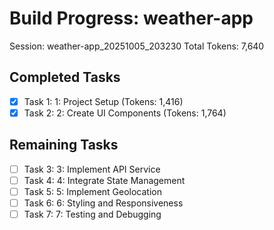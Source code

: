 # Build Progress: weather-app
Session: weather-app_20251005_203230
Total Tokens: 7,640

## Completed Tasks
- [x] Task 1: 1: Project Setup (Tokens: 1,416)
- [x] Task 2: 2: Create UI Components (Tokens: 1,764)

## Remaining Tasks
- [ ] Task 3: 3: Implement API Service
- [ ] Task 4: 4: Integrate State Management
- [ ] Task 5: 5: Implement Geolocation
- [ ] Task 6: 6: Styling and Responsiveness
- [ ] Task 7: 7: Testing and Debugging
